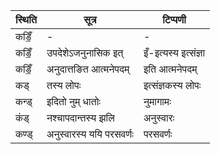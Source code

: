 | स्थिति | सूत्र | टिप्पणी |
| ----- | ------- | ------ |
| कडिँ॒ | - | - |
| कडिँ॒ | उपदेशेऽजनुनासिक इत् | इँ-इत्यस्य इत्संज्ञा |
| कडिँ॒ | अनुदात्तङित आत्मनेपदम् | इति आत्मनेपदम् |
| कड् | तस्य लोपः | इत्संज्ञकस्य लोपः |
| कन्ड् | इदितो नुम् धातोः | नुमागामः |
| कंड् | नश्चापदान्तस्य झलि | अनुस्वारः |
| कण्ड् | अनुस्वारस्य ययि परसवर्णः | परसवर्णः |
